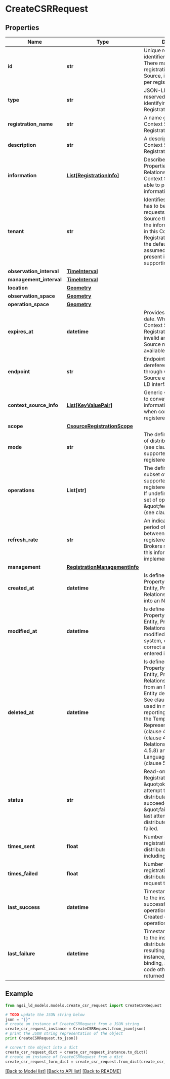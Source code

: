 # CreateCSRRequest


## Properties
Name | Type | Description | Notes
------------ | ------------- | ------------- | -------------
**id** | **str** | Unique registration identifier. (JSON-LD @id). There may be multiple registrations per Context Source, i.e. the id is unique per registration.  | [optional] 
**type** | **str** | JSON-LD @type Use reserved type for identifying Context Source Registration.  | 
**registration_name** | **str** | A name given to this Context Source Registration.  | [optional] 
**description** | **str** | A description of this Context Source Registration.  | [optional] 
**information** | [**List[RegistrationInfo]**](RegistrationInfo.md) | Describes the Entities, Properties and Relationships for which the Context Source may be able to provide information.  | 
**tenant** | **str** | Identifies the tenant that has to be specified in all requests to the Context Source that are related to the information registered in this Context Source Registration. If not present, the default tenant is assumed. Should only be present in systems supporting multi-tenancy.  | [optional] 
**observation_interval** | [**TimeInterval**](TimeInterval.md) |  | [optional] 
**management_interval** | [**TimeInterval**](TimeInterval.md) |  | [optional] 
**location** | [**Geometry**](Geometry.md) |  | [optional] 
**observation_space** | [**Geometry**](Geometry.md) |  | [optional] 
**operation_space** | [**Geometry**](Geometry.md) |  | [optional] 
**expires_at** | **datetime** | Provides an expiration date. When passed the Context Source Registration will become invalid and the Context Source might no longer be available.  | [optional] 
**endpoint** | **str** | Endpoint expressed as dereferenceable URI through which the Context Source exposes its NGSI-LD interface.  | [optional] 
**context_source_info** | [**List[KeyValuePair]**](KeyValuePair.md) | Generic {key, value} array to convey optional information to provide when contacting the registered Context Source.  | [optional] 
**scope** | [**CsourceRegistrationScope**](CsourceRegistrationScope.md) |  | [optional] 
**mode** | **str** | The definition of the mode of distributed operation (see clause 4.3.6) supported by the registered Context Source.  | [optional] 
**operations** | **List[str]** | The definition limited subset of API operations supported by the registered Context Source.  If undefined, the default set of operations is \&quot;federationOps\&quot; (see clause 4.20).  | [optional] 
**refresh_rate** | **str** | An indication of the likely period of time to elapse between updates at this registered endpoint. Brokers may optionally use this information to help implement caching.  | [optional] 
**management** | [**RegistrationManagementInfo**](RegistrationManagementInfo.md) |  | [optional] 
**created_at** | **datetime** | Is defined as the temporal Property at which the Entity, Property or Relationship was entered into an NGSI-LD system.  | [optional] [readonly] 
**modified_at** | **datetime** | Is defined as the temporal Property at which the Entity, Property or Relationship was last modified in an NGSI-LD system, e.g. in order to correct a previously entered incorrect value.  | [optional] [readonly] 
**deleted_at** | **datetime** | Is defined as the temporal Property at which the Entity, Property or Relationship was deleted from an NGSI-LD system.  Entity deletion timestamp. See clause 4.8 It is only used in notifications reporting deletions and in the Temporal Representation of Entities (clause 4.5.6), Properties (clause 4.5.7), Relationships (clause 4.5.8) and LanguageProperties (clause 5.2.32).  | [optional] [readonly] 
**status** | **str** | Read-only. Status of the Registration. It shall be \&quot;ok\&quot; if the last attempt to perform a distributed operation succeeded. It shall be \&quot;failed\&quot; if the last attempt to perform a distributed operation failed.  | [optional] [readonly] 
**times_sent** | **float** | Number of times that the registration triggered a distributed operation, including failed attempts.  | [optional] [readonly] 
**times_failed** | **float** | Number of times that the registration triggered a distributed operation request that failed. | [optional] [readonly] 
**last_success** | **datetime** | Timestamp corresponding to the instant when the last successfully distributed operation was sent. Created on first successful operation.  | [optional] [readonly] 
**last_failure** | **datetime** | Timestamp corresponding to the instant when the last distributed operation resulting in a failure (for instance, in the HTTP binding, an HTTP response code other than 2xx) was returned.  | [optional] [readonly] 

## Example

```python
from ngsi_ld_models.models.create_csr_request import CreateCSRRequest

# TODO update the JSON string below
json = "{}"
# create an instance of CreateCSRRequest from a JSON string
create_csr_request_instance = CreateCSRRequest.from_json(json)
# print the JSON string representation of the object
print CreateCSRRequest.to_json()

# convert the object into a dict
create_csr_request_dict = create_csr_request_instance.to_dict()
# create an instance of CreateCSRRequest from a dict
create_csr_request_form_dict = create_csr_request.from_dict(create_csr_request_dict)
```
[[Back to Model list]](../README.md#documentation-for-models) [[Back to API list]](../README.md#documentation-for-api-endpoints) [[Back to README]](../README.md)


